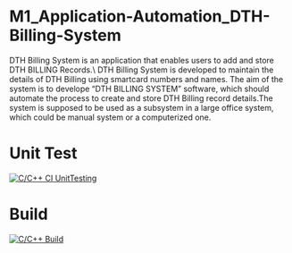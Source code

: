 # M1_Application-Automation_DTH-Billing-System
DTH Billing System is an application that enables users to add and store DTH BILLING Records.\ DTH Billing System is developed to maintain the details of DTH Billing using smartcard numbers and names. The aim of the system is to develope “DTH BILLING SYSTEM” software, which should automate the process to create and store DTH Billing record details.The system is supposed to be used as a subsystem in a large office system, which could be manual system or a computerized one.


# Unit Test

[![C/C++ CI UnitTesting](https://github.com/vaishnavisuslade/M1_Application-Automation_DTH-Billing-System/actions/workflows/Unity.yml/badge.svg)](https://github.com/vaishnavisuslade/M1_Application-Automation_DTH-Billing-System/actions/workflows/Unity.yml)

# Build
[![C/C++ Build](https://github.com/vaishnavisuslade/M1_Application-Automation_DTH-Billing-System/actions/workflows/Build.yml/badge.svg)](https://github.com/vaishnavisuslade/M1_Application-Automation_DTH-Billing-System/actions/workflows/Build.yml)

